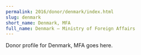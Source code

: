```yaml
---
permalink: 2016/donor/denmark/index.html
slug: denmark
short_name: Denmark, MFA
full_name: Denmark – Ministry of Foreign Affairs
---
```


Donor profile for Denmark, MFA goes here.
